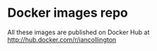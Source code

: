 # Docker images repo

All these images are published on Docker Hub at http://hub.docker.com/r/iancollington
